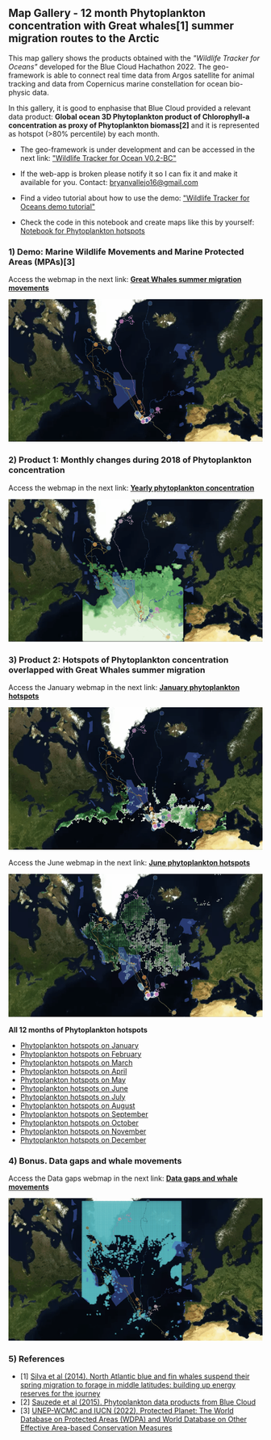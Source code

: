 ## Map Gallery - 12 month Phytoplankton concentration with Great whales[1] summer migration routes to the Arctic

This map gallery shows the products obtained with the *"Wildlife Tracker for Oceans"* developed for the Blue Cloud Hachathon 2022. The geo-framework is able to connect real time data from Argos satellite for animal tracking and data from Copernicus marine constellation for ocean bio-physic data. 

In this gallery, it is good to enphasise that Blue Cloud provided a relevant data product: **Global ocean 3D Phytoplankton product of Chlorophyll-a concentration as proxy of Phytoplankton biomass[2]** and it is represented as hotspot (>80% percentile) by each month. 

- The geo-framework is under development and can be accessed in the next link: ["Wildlife Tracker for Ocean V0.2-BC"](https://share.streamlit.io/gis4-wildlife/wildlife-tracker-oceans-v0.2pro/main/gis4-oceans.py)

- If the web-app is broken please notify it so I can fix it and make it available for you. Contact: bryanvallejo16@gmail.com 

- Find a video tutorial about how to use the demo: ["Wildlife Tracker for Oceans demo tutorial"](https://www.youtube.com/watch?v=IYN5dCJg6os)

- Check the code in this notebook and create maps like this by yourself: [Notebook for Phytoplankton hotspots](https://github.com/gis4-wildlife/PhytoplanktonNotebook-BlueCloud)

### 1) Demo: Marine Wildlife Movements and Marine Protected Areas (MPAs)[3]
Access the webmap in the next link: [**Great Whales summer migration movements**](https://gis4-wildlife.github.io/PhytoplanktonGallery-BlueCloud/root/1_whale_movements_and_marine_areas.html)

![movements](gif/whale_movement.gif)

### 2) Product 1: Monthly changes during 2018 of Phytoplankton concentration
Access the webmap in the next link: [**Yearly phytoplankton concentration**](https://gis4-wildlife.github.io/PhytoplanktonGallery-BlueCloud/root/2_whale_trajectories_and_yearly_chla.html)

![movements](gif/yearly_phytoplankton.gif)

### 3) Product 2: Hotspots of Phytoplankton concentration overlapped with Great Whales summer migration
Access the January webmap in the next link: [**January phytoplankton hotspots**](https://gis4-wildlife.github.io/PhytoplanktonGallery-BlueCloud/root/index_January_hotspot.html)

![movements](gif/january_hotspot.gif)

Access the June webmap in the next link: [**June phytoplankton hotspots**](https://gis4-wildlife.github.io/PhytoplanktonGallery-BlueCloud/root/index_June_hotspot.html)

![movements](gif/june_hotspot.gif)

**All 12 months of Phytoplankton hotspots**
- [Phytoplankton hotspots on January](https://gis4-wildlife.github.io/PhytoplanktonGallery-BlueCloud/root/index_January_hotspot.html)
- [Phytoplankton hotspots on February](https://gis4-wildlife.github.io/PhytoplanktonGallery-BlueCloud/root/index_February_hotspot.html)
- [Phytoplankton hotspots on March](https://gis4-wildlife.github.io/PhytoplanktonGallery-BlueCloudy/root/index_March_hotspot.html)
- [Phytoplankton hotspots on April](https://gis4-wildlife.github.io/PhytoplanktonGallery-BlueCloud/root/index_April_hotspot.html)
- [Phytoplankton hotspots on May](https://gis4-wildlife.github.io/PhytoplanktonGallery-BlueCloud/root/index_May_hotspot.html)
- [Phytoplankton hotspots on June](https://gis4-wildlife.github.io/PhytoplanktonGallery-BlueCloud/root/index_June_hotspot.html)
- [Phytoplankton hotspots on July](https://gis4-wildlife.github.io/PhytoplanktonGallery-BlueCloud/root/index_July_hotspot.html)
- [Phytoplankton hotspots on August](https://gis4-wildlife.github.io/PhytoplanktonGallery-BlueCloud/root/index_August_hotspot.html)
- [Phytoplankton hotspots on September](https://gis4-wildlife.github.io/PhytoplanktonGallery-BlueCloud/root/index_September_hotspot.html)
- [Phytoplankton hotspots on October](https://gis4-wildlife.github.io/PhytoplanktonGallery-BlueCloud/root/index_October_hotspot.html)
- [Phytoplankton hotspots on November](https://gis4-wildlife.github.io/PhytoplanktonGallery-BlueCloud/root/index_November_hotspot.html)
- [Phytoplankton hotspots on December](https://gis4-wildlife.github.io/PhytoplanktonGallery-BlueCloud/root/index_December_hotspot.html)

### 4) Bonus. Data gaps and whale movements
Access the Data gaps webmap in the next link: [**Data gaps and whale movements**](https://gis4-wildlife.github.io/PhytoplanktonGallery-BlueCloud/root/3_whale_trajectories_and_data_gaps.html)

![movements](gif/data_gaps.gif)

### 5) References
- [1] [Silva et al (2014). North Atlantic blue and fin whales suspend their spring migration to forage in middle latitudes: building up energy reserves for the journey](https://www.movebank.org/cms/webapp?gwt_fragment=page=studies,path=study72289508)
- [2] [Sauzede et al (2015). Phytoplankton data products from Blue Cloud](https://www.blue-cloud.org/demonstrators/zoo-and-phytoplankton-eov-products)
- [3] [UNEP-WCMC and IUCN (2022), Protected Planet: The World Database on Protected Areas (WDPA) and World Database on Other Effective Area-based Conservation Measures](https://www.protectedplanet.net/en/thematic-areas/wdpa?tab=WDPA)

